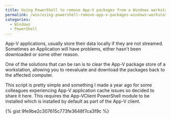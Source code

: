 ```yaml
---
title: Using PowerShell to remove App-V packages from a Windows workstation
permalink: /win/using-powershell-remove-app-v-packages-windows-workstation/
categories:
  - Windows
  - PowerShell
---
```

App-V applications, usually store their data locally if they are not streamed. Sometimes an Application will have problems, either hasn't been downloaded or some other reason.

One of the solutions that can be ran is to clear the App-V package store of a workstation, allowing you to reevaluate and download the packages back to the affected computer.

This script is pretty simple and something I made a year ago for some colleagues experiencing App-V application cache issues so decided to share it here. This requires the App-VClient PowerShell module to be installed which is installed by default as part of the App-V client.

{% gist 9fe9be2c307615c773fe3648f7ca3f9c %}